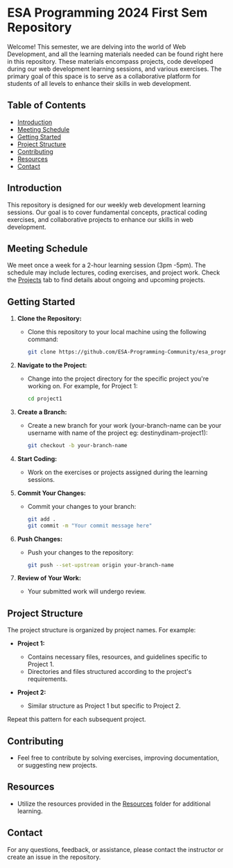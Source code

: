 ﻿# ESA Programming 2024 First Sem Repository

Welcome! This semester, we are delving into the world of Web Development, and all the learning materials needed can be found right here in this repository. These materials encompass projects, code developed during our web development learning sessions, and various exercises. The primary goal of this space is to serve as a collaborative platform for students of all levels to enhance their skills in web development.

## Table of Contents

- [Introduction](#introduction)
- [Meeting Schedule](#meeting-schedule)
- [Getting Started](#getting-started)
- [Project Structure](#project-structure)
- [Contributing](#contributing)
- [Resources](#resources)
- [Contact](#contact)

## Introduction

This repository is designed for our weekly web development learning sessions. Our goal is to cover fundamental concepts, practical coding exercises, and collaborative projects to enhance our skills in web development.

## Meeting Schedule

We meet once a week for a 2-hour learning session (3pm -5pm). The schedule may include lectures, coding exercises, and project work. Check the [Projects](projects/) tab to find details about ongoing and upcoming projects.

## Getting Started

1. **Clone the Repository:**

   - Clone this repository to your local machine using the following command:
     ```bash
     git clone https://github.com/ESA-Programming-Community/esa_programming.git && cd esa_programming
     ```

2. **Navigate to the Project:**

   - Change into the project directory for the specific project you're working on. For example, for Project 1:
     ```bash
     cd project1
     ```

3. **Create a Branch:**

   - Create a new branch for your work (your-branch-name can be your username with name of the project eg: destinydinam-project1):
     ```bash
     git checkout -b your-branch-name
     ```

4. **Start Coding:**

   - Work on the exercises or projects assigned during the learning sessions.

5. **Commit Your Changes:**

   - Commit your changes to your branch:
     ```bash
     git add .
     git commit -m "Your commit message here"
     ```

6. **Push Changes:**

   - Push your changes to the repository:
     ```bash
     git push --set-upstream origin your-branch-name
     ```

7. **Review of Your Work:**
   - Your submitted work will undergo review.

## Project Structure

The project structure is organized by project names. For example:

- **Project 1:**

  - Contains necessary files, resources, and guidelines specific to Project 1.
  - Directories and files structured according to the project's requirements.

- **Project 2:**
  - Similar structure as Project 1 but specific to Project 2.

Repeat this pattern for each subsequent project.

## Contributing

- Feel free to contribute by solving exercises, improving documentation, or suggesting new projects.

## Resources

- Utilize the resources provided in the [Resources](resources/) folder for additional learning.

## Contact

For any questions, feedback, or assistance, please contact the instructor or create an issue in the repository.

